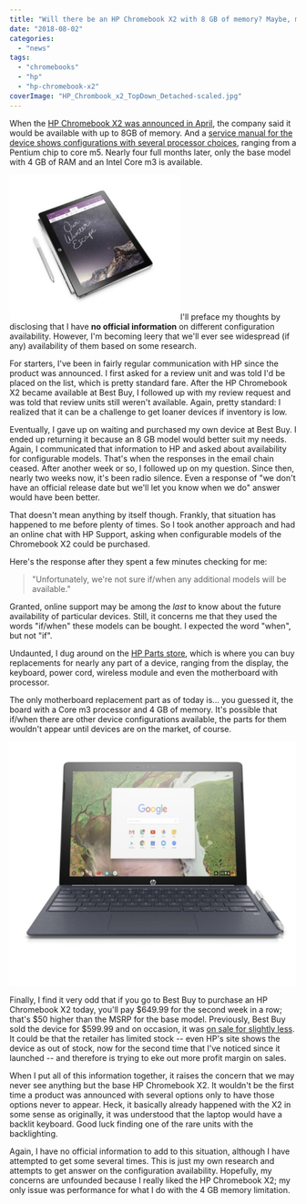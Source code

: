 ```yaml
---
title: "Will there be an HP Chromebook X2 with 8 GB of memory? Maybe, maybe not."
date: "2018-08-02"
categories: 
  - "news"
tags: 
  - "chromebooks"
  - "hp"
  - "hp-chromebook-x2"
coverImage: "HP_Chrombook_x2_TopDown_Detached-scaled.jpg"
---
```


When the [HP Chromebook X2 was announced in April](https://www.aboutchromebooks.com/news/hp-chromebook-x2-arrives-as-the-first-detachable-chromebook-tablet/), the company said it would be available with up to 8GB of memory. And a [service manual for the device shows configurations with several processor choices](https://chromeunboxed.com/news/hp-chromebook-x2-models-surface-core-i5-pentium-4415y), ranging from a Pentium chip to core m5. Nearly four full months later, only the base model with 4 GB of RAM and an Intel Core m3 is available.

[![](images/HP_Chromebook_x2_TabletMode-300x255.jpg)](https://www.aboutchromebooks.com/news/hp-chromebook-x2-arrives-as-the-first-detachable-chromebook-tablet/attachment/hp_chromebook_x2_tabletmode/)I'll preface my thoughts by disclosing that I have **no official information** on different configuration availability. However, I'm becoming leery that we'll ever see widespread (if any) availability of them based on some research.

For starters, I've been in fairly regular communication with HP since the product was announced. I first asked for a review unit and was told I'd be placed on the list, which is pretty standard fare. After the HP Chromebook X2 became available at Best Buy, I followed up with my review request and was told that review units still weren't available. Again, pretty standard: I realized that it can be a challenge to get loaner devices if inventory is low.

Eventually, I gave up on waiting and purchased my own device at Best Buy. I ended up returning it because an 8 GB model would better suit my needs. Again, I communicated that information to HP and asked about availability for configurable models. That's when the responses in the email chain ceased. After another week or so, I followed up on my question. Since then, nearly two weeks now, it's been radio silence. Even a response of "we don't have an official release date but we'll let you know when we do" answer would have been better.

That doesn't mean anything by itself though. Frankly, that situation has happened to me before plenty of times. So I took another approach and had an online chat with HP Support, asking when configurable models of the Chromebook X2 could be purchased.

Here's the response after they spent a few minutes checking for me:

> "Unfortunately, we're not sure if/when any additional models will be available."

Granted, online support may be among the _last_ to know about the future availability of particular devices. Still, it concerns me that they used the words "if/when" these models can be bought. I expected the word "when", but not "if".

Undaunted, I dug around on the [HP Parts store](http://partsurfer.hp.com/WSearch.aspx?Wchar=Y&searchText=chromebook+x2), which is where you can buy replacements for nearly any part of a device, ranging from the display, the keyboard, power cord, wireless module and even the motherboard with processor.

The only motherboard replacement part as of today is... you guessed it, the board with a Core m3 processor and 4 GB of memory. It's possible that if/when there are other device configurations available, the parts for them wouldn't appear until devices are on the market, of course.

[![](images/HP_Chromebook_x2_Front-1024x870.jpg)](https://www.aboutchromebooks.com/news/hp-chromebook-x2-arrives-as-the-first-detachable-chromebook-tablet/attachment/hp_chromebook_x2_front/)

Finally, I find it very odd that if you go to Best Buy to purchase an HP Chromebook X2 today, you'll pay $649.99 for the second week in a row; that's $50 higher than the MSRP for the base model. Previously, Best Buy sold the device for $599.99 and on occasion, it was [on sale for slightly less](https://www.aboutchromebooks.com/news/hp-chromebook-x2-sale-for-569-99-at-best-buy/). It could be that the retailer has limited stock -- even HP's site shows the device as out of stock, now for the second time that I've noticed since it launched -- and therefore is trying to eke out more profit margin on sales.

When I put all of this information together, it raises the concern that we may never see anything but the base HP Chromebook X2. It wouldn't be the first time a product was announced with several options only to have those options never to appear. Heck, it basically already happened with the X2 in some sense as originally, it was understood that the laptop would have a backlit keyboard. Good luck finding one of the rare units with the backlighting.

Again, I have no official information to add to this situation, although I have attempted to get some several times. This is just my own research and attempts to get answer on the configuration availability. Hopefully, my concerns are unfounded because I really liked the HP Chromebook X2; my only issue was performance for what I do with the 4 GB memory limitation.
